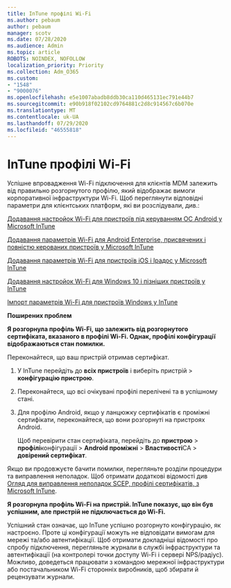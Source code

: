 ```yaml
---
title: InTune профілі Wi-Fi
ms.author: pebaum
author: pebaum
manager: scotv
ms.date: 07/28/2020
ms.audience: Admin
ms.topic: article
ROBOTS: NOINDEX, NOFOLLOW
localization_priority: Priority
ms.collection: Adm_O365
ms.custom:
- "1548"
- "9000076"
ms.openlocfilehash: e5e1007abadb8ddb30ca110d465131ec791e44b7
ms.sourcegitcommit: e90b918f02102cd9764881c2d8c914567c6b070e
ms.translationtype: MT
ms.contentlocale: uk-UA
ms.lasthandoff: 07/29/2020
ms.locfileid: "46555818"
---
```

# <a name="intune-wi-fi-profiles"></a>InTune профілі Wi-Fi

Успішне впровадження Wi-Fi підключення для клієнтів MDM залежить від правильно розгорнутого профілю, який відображає вимоги корпоративної інфраструктури Wi-Fi. Щоб переглянути відповідні параметри для клієнтських платформ, які ви розслідували, див.: 

[Додавання настройок Wi-Fi для пристроїв під керуванням ОС Android у Microsoft InTune](https://docs.microsoft.com/intune/wi-fi-settings-android)

[Додавання параметрів Wi-Fi для Android Enterprise, присвячених і повністю керованих пристроїв у Microsoft InTune](https://docs.microsoft.com/intune/wi-fi-settings-android-enterprise)

[Додавання параметрів Wi-Fi для пристроїв iOS і Ipадос у Microsoft InTune](https://docs.microsoft.com/intune/wi-fi-settings-ios)

[Додавання настройок Wi-Fi для Windows 10 і пізніших пристроїв у InTune](https://docs.microsoft.com/intune/wi-fi-settings-windows)

[Імпорт параметрів Wi-Fi для пристроїв Windows у InTune](https://docs.microsoft.com/intune/wi-fi-settings-import-windows-8-1)

**Поширених проблем**

**Я розгорнула профіль Wi-Fi, що залежить від розгорнутого сертифіката, вказаного в профілі Wi-Fi. Однак, профілі конфігурації відображаються стан помилки.**

Переконайтеся, що ваш пристрій отримав сертифікат.

1. У InTune перейдіть до **всіх пристроїв** і виберіть пристрій > **конфігурацію пристрою**.

2. Переконайтеся, що всі очікувані профілі перелічені та в успішному стані.

3. Для профілю Android, якщо у ланцюжку сертифікатів є проміжні сертифікати, переконайтеся, що вони розгорнуті на пристроях Android.

    Щоб перевірити стан сертифіката, перейдіть до **пристрою**  >  **профілі**конфігурації  >  **Android проміжні**  >  **Властивості**CA  >  **довірений сертифікат**.

Якщо ви продовжуєте бачити помилки, перегляньте розділи процедури та виправлення неполадок. Щоб отримати додаткові відомості див [Огляд для виправлення неполадок SCEP, профілі сертифікатів, з Microsoft InTune](https://support.microsoft.com/help/4457481/troubleshooting-scep-certificate-profile-deployment-in-intune).

**Я розгорнула профіль Wi-Fi на пристрій. InTune показує, що він був успішним, але пристрій не підключається до Wi-Fi.**

Успішний стан означає, що InTune успішно розгорнуто конфігурацію, як настроєно. Проте ці конфігурації можуть не відповідати вимогам для мережі та/або автентифікації. Щоб отримати докладніші відомості про спробу підключення, перегляньте журнали в службі інфраструктури та автентифікації (на контролері точки доступу Wi-Fi і сервері NPS/радіус). Можливо, доведеться працювати з командою мережної інфраструктури або постачальником Wi-Fi сторонніх виробників, щоб збирати й рецензувати журнали.